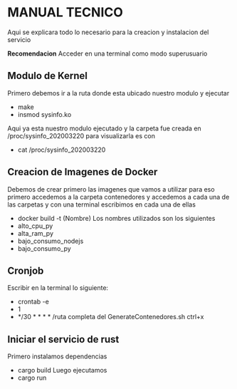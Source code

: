 # MANUAL TECNICO

Aqui se explicara todo lo necesario para la creacion y instalacion del servicio

**Recomendacion**
Acceder en una terminal como modo superusuario

## Modulo de Kernel
Primero debemos ir a la ruta donde esta ubicado nuestro modulo y ejecutar
- make
- insmod sysinfo.ko

Aqui ya esta nuestro modulo ejecutado y la carpeta fue creada en /proc/sysinfo_202003220 
para visualizarla es con
- cat /proc/sysinfo_202003220 

## Creacion de Imagenes de Docker
Debemos de crear primero las imagenes que vamos a utilizar para eso primero accedemos a la carpeta contenedores y accedemos a cada una de las carpetas y con una terminal escribimos en cada una de ellas
- docker build -t (Nombre)
Los nombres utilizados son los siguientes
- alto_cpu_py
- alta_ram_py
- bajo_consumo_nodejs
- bajo_consumo_py

## Cronjob
Escribir en la terminal lo siguiente:
- crontab -e
- 1
- */30 * * * * /ruta completa del  GenerateContenedores.sh
ctrl+x

## Iniciar el servicio de rust
Primero instalamos dependencias
- cargo build
Luego ejecutamos
- cargo run



